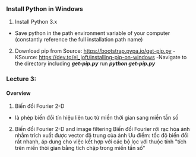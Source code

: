 ### Install Python in Windows
1. Install Python 3.x
- Save python in the path environment variable of your computer (constantly reference the full installation path name) 
2. Download pip from Source: https://bootstrap.pypa.io/get-pip.py
-KSource: https://dev.to/el_joft/installing-pip-on-windows
-Navigate to the directory including ***get-pip.py*** run ***python get-pip.py***

### Lecture 3: 
#### Overview
1. Biến đổi Fourier 2-D
- là phép biến đổi tín hiệu liên tuc từ miền thời gian sang miền tần số 
2. Biến đổi Fourier 2-D and image filtering
Biến đổi Fourier rời rạc hóa ảnh nhằm trích xuất được vector đặ trung của ảnh
Ưu điểm: tốc độ biến đổi rất nhanh, áp dung cho việc kết hợp với các bộ lọc với thuộc tính
"tích trên miền thòi gian bằng tích chập trong miền tần số"
